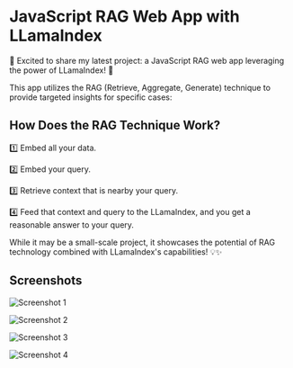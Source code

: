 # JavaScript RAG Web App with LLamaIndex

🚀 Excited to share my latest project: a JavaScript RAG web app leveraging the power of LLamaIndex! 🌟

This app utilizes the RAG (Retrieve, Aggregate, Generate) technique to provide targeted insights for specific cases:

## How Does the RAG Technique Work?

1️⃣ Embed all your data.

2️⃣ Embed your query.

3️⃣ Retrieve context that is nearby your query.

4️⃣ Feed that context and query to the LLamaIndex, and you get a reasonable answer to your query.

While it may be a small-scale project, it showcases the potential of RAG technology combined with LLamaIndex's capabilities! 💡✨

## Screenshots

![Screenshot 1](https://github.com/Neetiwason/JavaScript-RAG-Web-Apps-with-LlamaIndex/assets/70746411/f008bf1d-1dbc-4a8b-ab9e-754ab57f8ec7)

![Screenshot 2](https://github.com/Neetiwason/JavaScript-RAG-Web-Apps-with-LlamaIndex/assets/70746411/63eca4c5-a38d-4be0-b533-6547545283ed)

![Screenshot 3](https://github.com/Neetiwason/JavaScript-RAG-Web-Apps-with-LlamaIndex/assets/70746411/68fd16db-6c31-44a1-b5ab-acc67dcfef44)

![Screenshot 4](https://github.com/Neetiwason/JavaScript-RAG-Web-Apps-with-LlamaIndex/assets/70746411/4513413b-e773-43fd-890d-1defee9e6f47)


